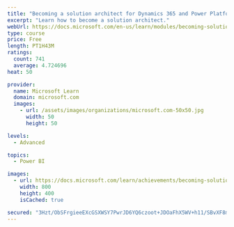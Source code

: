 ```yaml
---
title: "Becoming a solution architect for Dynamics 365 and Power Platform"
excerpt: "Learn how to become a solution architect."
webUrl: https://docs.microsoft.com/en-us/learn/modules/becoming-solution-architect/
type: course
price: Free
length: PT1H43M
ratings:
  count: 741
  average: 4.724696
heat: 50

provider:
  name: Microsoft Learn
  domain: microsoft.com
  images:
    - url: /assets/images/organizations/microsoft.com-50x50.jpg
      width: 50
      height: 50

levels:
  - Advanced

topics:
  - Power BI

images:
  - url: https://docs.microsoft.com/learn/achievements/becoming-solution-architect-social.png
    width: 800
    height: 400
    isCached: true

secured: "3Hzt/ObSFrgieeEXcGSXWSY7PwrJD6YQ6czoot+JDOaFhX5WV+h11/SBvXF8miORDpFJCDkEe0H8OBdPA/VBDsYk4drDZW5jaYOrgNJ/BD1DN8NCviufqkl7WZMO9SDh19MwFlhqoqE3mDy2E0/sx5my5+Pkf5vdmkMe8BokDI4a3K4gBHNOAvX9kIrqLBnJLiAc9mTzkgc31fOVrrEC0OfInCxsZl4B4FpijPR8WDU/b8+9QUsw1Bj2aENRk3TewSjTn2JcLlmnx1sH33RQL+o/lN97wQorYjvJWtW+NFTlRAottIGpjlNt2+90Jgtp4FI5Ic8BehTjyYVHLcZEo5XNQABBEUzd5ti1ETxuI2SECIxyRtDtcJ1LnUiqYjMQWhPvOMf7B19yHRdo9CO7ktu61qbPCjjac/1zTWqdw84=;sgkkjfC8bdg561OYHo8dqQ=="
---
```


